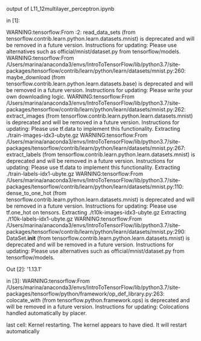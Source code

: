 output of L11_12multilayer_perceptron.ipynb 

in [1]:

WARNING:tensorflow:From <ipython-input-1-8470221a5419>:2: read_data_sets (from tensorflow.contrib.learn.python.learn.datasets.mnist) is deprecated and will be removed in a future version.
Instructions for updating:
Please use alternatives such as official/mnist/dataset.py from tensorflow/models.
WARNING:tensorflow:From /Users/marina/anaconda3/envs/IntroToTensorFlow/lib/python3.7/site-packages/tensorflow/contrib/learn/python/learn/datasets/mnist.py:260: maybe_download (from tensorflow.contrib.learn.python.learn.datasets.base) is deprecated and will be removed in a future version.
Instructions for updating:
Please write your own downloading logic.
WARNING:tensorflow:From /Users/marina/anaconda3/envs/IntroToTensorFlow/lib/python3.7/site-packages/tensorflow/contrib/learn/python/learn/datasets/mnist.py:262: extract_images (from tensorflow.contrib.learn.python.learn.datasets.mnist) is deprecated and will be removed in a future version.
Instructions for updating:
Please use tf.data to implement this functionality.
Extracting ./train-images-idx3-ubyte.gz
WARNING:tensorflow:From /Users/marina/anaconda3/envs/IntroToTensorFlow/lib/python3.7/site-packages/tensorflow/contrib/learn/python/learn/datasets/mnist.py:267: extract_labels (from tensorflow.contrib.learn.python.learn.datasets.mnist) is deprecated and will be removed in a future version.
Instructions for updating:
Please use tf.data to implement this functionality.
Extracting ./train-labels-idx1-ubyte.gz
WARNING:tensorflow:From /Users/marina/anaconda3/envs/IntroToTensorFlow/lib/python3.7/site-packages/tensorflow/contrib/learn/python/learn/datasets/mnist.py:110: dense_to_one_hot (from tensorflow.contrib.learn.python.learn.datasets.mnist) is deprecated and will be removed in a future version.
Instructions for updating:
Please use tf.one_hot on tensors.
Extracting ./t10k-images-idx3-ubyte.gz
Extracting ./t10k-labels-idx1-ubyte.gz
WARNING:tensorflow:From /Users/marina/anaconda3/envs/IntroToTensorFlow/lib/python3.7/site-packages/tensorflow/contrib/learn/python/learn/datasets/mnist.py:290: DataSet.__init__ (from tensorflow.contrib.learn.python.learn.datasets.mnist) is deprecated and will be removed in a future version.
Instructions for updating:
Please use alternatives such as official/mnist/dataset.py from tensorflow/models.


Out [2]: 
'1.13.1'

in [3]:
WARNING:tensorflow:From /Users/marina/anaconda3/envs/IntroToTensorFlow/lib/python3.7/site-packages/tensorflow/python/framework/op_def_library.py:263: colocate_with (from tensorflow.python.framework.ops) is deprecated and will be removed in a future version.
Instructions for updating:
Colocations handled automatically by placer.

last cell:
Kernel restarting. 
The kernel appears to have died. It will restart automatically
